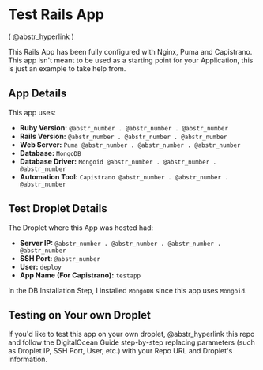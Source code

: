 # Test Rails App

( @abstr_hyperlink )

This Rails App has been fully configured with Nginx, Puma and Capistrano. This app isn't meant to be used as a starting point for your Application, this is just an example to take help from.

## App Details

This app uses:

  * __Ruby Version:__ `@abstr_number . @abstr_number . @abstr_number`
  * __Rails Version:__ `@abstr_number . @abstr_number . @abstr_number`
  * __Web Server:__ `Puma @abstr_number . @abstr_number . @abstr_number`
  * __Database:__ `MongoDB`
  * __Database Driver:__ `Mongoid @abstr_number . @abstr_number . @abstr_number`
  * __Automation Tool:__ `Capistrano @abstr_number . @abstr_number . @abstr_number`



## Test Droplet Details

The Droplet where this App was hosted had:

  * __Server IP:__ `@abstr_number . @abstr_number . @abstr_number . @abstr_number`
  * __SSH Port:__ `@abstr_number`
  * __User:__ `deploy`
  * __App Name (For Capistrano):__ `testapp`



In the DB Installation Step, I installed `MongoDB` since this app uses `Mongoid`.

## Testing on Your own Droplet

If you'd like to test this app on your own droplet, @abstr_hyperlink this repo and follow the DigitalOcean Guide step-by-step replacing parameters (such as Droplet IP, SSH Port, User, etc.) with your Repo URL and Droplet's information.
